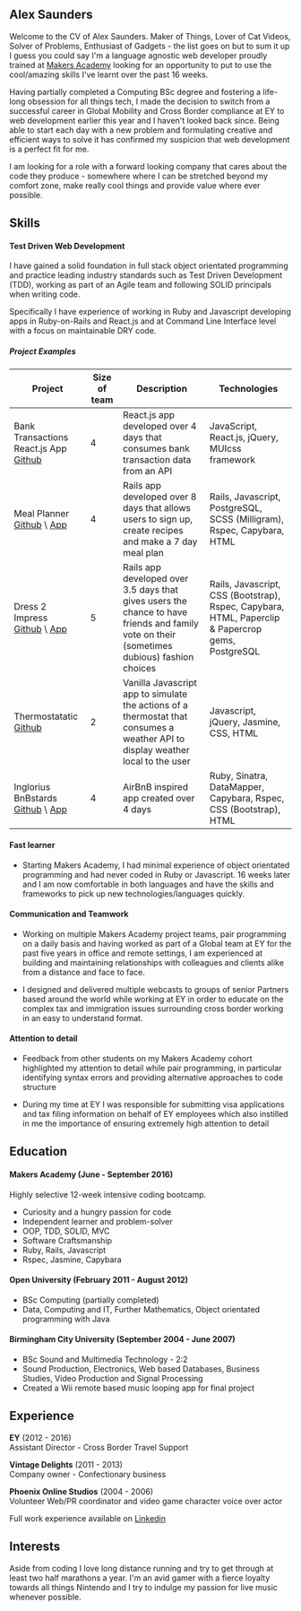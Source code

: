## Alex Saunders

Welcome to the CV of Alex Saunders. Maker of Things, Lover of Cat Videos, Solver of Problems, Enthusiast of Gadgets - the list goes on but to sum it up I guess you could say I'm a language agnostic web developer proudly trained at [Makers Academy](http://www.makersacademy.com/) looking for an opportunity to put to use the cool/amazing skills I've learnt over the past 16 weeks.

Having partially completed a Computing BSc degree and fostering a life-long obsession for all things tech, I made the decision to switch from a successful career in Global Mobility and Cross Border compliance at EY to web development earlier this year and I haven't looked back since. Being able to start each day with a new problem and formulating creative and efficient ways to solve it has confirmed my suspicion that web development is a perfect fit for me.

I am looking for a role with a forward looking company that cares about the code they produce - somewhere where I can be stretched beyond my comfort zone, make really cool things and provide value where ever possible.

## Skills

#### Test Driven Web Development

I have gained a solid foundation in full stack object orientated programming and practice leading industry standards such as Test Driven Development (TDD), working as part of an Agile team and following SOLID principals when writing code.

Specifically I have experience of working in Ruby and Javascript developing apps in Ruby-on-Rails and React.js and at Command Line Interface level with a focus on maintainable DRY code.

##### Project Examples
| Project | Size of team | Description | Technologies |
|---------|--------|-------------|--------------|
| Bank Transactions React.js App<br>[Github](https://github.com/acsauk/react_api) |4| React.js app developed over 4 days that consumes bank transaction data from an API | JavaScript, React.js, jQuery, MUIcss framework |
| Meal Planner<br>[Github](https://github.com/joseck0510/meal_planner) \ [App](https://meal-planner-ma.herokuapp.com/) |4| Rails app developed over 8 days that allows users to sign up, create recipes and make a 7 day meal plan | Rails, Javascript, PostgreSQL, SCSS (Milligram), Rspec, Capybara, HTML |
| Dress 2 Impress<br> [Github](https://github.com/jonnymoore12/dress_2_impress) \ [App](https://dress-2-impress-acsauk.herokuapp.com/dilemmas) | 5 | Rails app developed over 3.5 days that gives users the chance to have friends and family vote on their (sometimes dubious) fashion choices | Rails, Javascript, CSS (Bootstrap), Rspec, Capybara, HTML, Paperclip & Papercrop gems, PostgreSQL |
| Thermostatatic<br> [Github](https://github.com/acsauk/thermostat_js) | 2 | Vanilla Javascript app to simulate the actions of a thermostat that consumes a weather API to display weather local to the user | Javascript, jQuery, Jasmine, CSS, HTML |
| Inglorius BnBstards<br> [Github](https://github.com/samjbro/inglourious-BnBsterds) \ [App](https://inglourious-bnbsterds.herokuapp.com/) | 4 | AirBnB inspired app created over 4 days | Ruby, Sinatra, DataMapper, Capybara, Rspec, CSS (Bootstrap), HTML |

#### Fast learner

- Starting Makers Academy, I had minimal experience of object orientated programming and had never coded in Ruby or Javascript. 16 weeks later and I am now comfortable in both languages and have the skills and frameworks to pick up new technologies/languages quickly.

#### Communication and Teamwork

- Working on multiple Makers Academy project teams, pair programming on a daily basis and having worked as part of a Global team at EY for the past five years in office and remote settings, I am experienced at building and maintaining relationships with colleagues and clients alike from a distance and face to face.

- I designed and delivered multiple webcasts to groups of senior Partners based around the world while working at EY in order to educate on the complex tax and immigration issues surrounding cross border working in an easy to understand format.

#### Attention to detail

- Feedback from other students on my Makers Academy cohort highlighted my attention to detail while pair programming, in particular identifying syntax errors and providing alternative approaches to code structure

- During my time at EY I was responsible for submitting visa applications and tax filing information on behalf of EY employees which also instilled in me the importance of ensuring extremely high attention to detail

## Education

#### Makers Academy (June - September 2016)

Highly selective 12-week intensive coding bootcamp.

- Curiosity and a hungry passion for code
- Independent learner and problem-solver
- OOP, TDD, SOLID, MVC
- Software Craftsmanship
- Ruby, Rails, Javascript
- Rspec, Jasmine, Capybara

#### Open University (February 2011 - August 2012)

- BSc Computing (partially completed)
- Data, Computing and IT, Further Mathematics, Object orientated programming with Java

#### Birmingham City University (September 2004 - June 2007)

- BSc Sound and Multimedia Technology - 2:2
- Sound Production, Electronics, Web based Databases, Business Studies, Video Production and Signal Processing
- Created a Wii remote based music looping app for final project

## Experience

**EY** (2012 - 2016)    
Assistant Director - Cross Border Travel Support

**Vintage Delights** (2011 - 2013)    
Company owner - Confectionary business

**Phoenix Online Studios** (2004 - 2006)   
Volunteer Web/PR coordinator and video game character voice over actor

Full work experience available on [Linkedin](https://uk.linkedin.com/in/alex-saunders-b027b115)

## Interests

Aside from coding I love long distance running and try to get through at least two half marathons a year. I'm an avid gamer with a fierce loyalty towards all things Nintendo and I try to indulge my passion for live music whenever possible.
